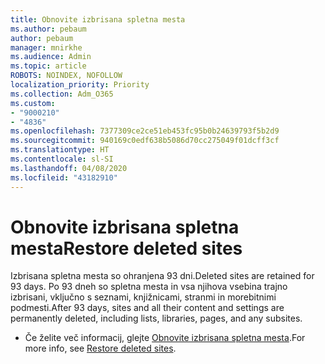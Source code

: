```yaml
---
title: Obnovite izbrisana spletna mesta
ms.author: pebaum
author: pebaum
manager: mnirkhe
ms.audience: Admin
ms.topic: article
ROBOTS: NOINDEX, NOFOLLOW
localization_priority: Priority
ms.collection: Adm_O365
ms.custom:
- "9000210"
- "4836"
ms.openlocfilehash: 7377309ce2ce51eb453fc95b0b24639793f5b2d9
ms.sourcegitcommit: 940169c0edf638b5086d70cc275049f01dcff3cf
ms.translationtype: HT
ms.contentlocale: sl-SI
ms.lasthandoff: 04/08/2020
ms.locfileid: "43182910"
---
```

# <a name="restore-deleted-sites"></a><span data-ttu-id="9e53d-102">Obnovite izbrisana spletna mesta</span><span class="sxs-lookup"><span data-stu-id="9e53d-102">Restore deleted sites</span></span>

<span data-ttu-id="9e53d-103">Izbrisana spletna mesta so ohranjena 93 dni.</span><span class="sxs-lookup"><span data-stu-id="9e53d-103">Deleted sites are retained for 93 days.</span></span> <span data-ttu-id="9e53d-104">Po 93 dneh so spletna mesta in vsa njihova vsebina trajno izbrisani, vključno s seznami, knjižnicami, stranmi in morebitnimi podmesti.</span><span class="sxs-lookup"><span data-stu-id="9e53d-104">After 93 days, sites and all their content and settings are permanently deleted, including lists, libraries, pages, and any subsites.</span></span>

- <span data-ttu-id="9e53d-105">Če želite več informacij, glejte [Obnovite izbrisana spletna mesta](https://docs.microsoft.com/sharepoint/restore-deleted-site-collection).</span><span class="sxs-lookup"><span data-stu-id="9e53d-105">For more info, see [Restore deleted sites](https://docs.microsoft.com/sharepoint/restore-deleted-site-collection).</span></span>
